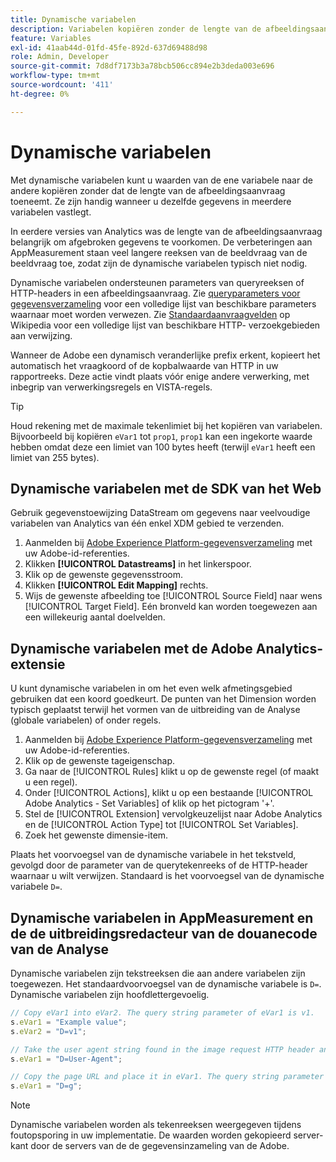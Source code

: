 ```yaml
---
title: Dynamische variabelen
description: Variabelen kopiëren zonder de lengte van de afbeeldingsaanvraag te verhogen.
feature: Variables
exl-id: 41aab44d-01fd-45fe-892d-637d69488d98
role: Admin, Developer
source-git-commit: 7d8df7173b3a78bcb506cc894e2b3deda003e696
workflow-type: tm+mt
source-wordcount: '411'
ht-degree: 0%

---
```


# Dynamische variabelen

Met dynamische variabelen kunt u waarden van de ene variabele naar de andere kopiëren zonder dat de lengte van de afbeeldingsaanvraag toeneemt. Ze zijn handig wanneer u dezelfde gegevens in meerdere variabelen vastlegt.

In eerdere versies van Analytics was de lengte van de afbeeldingsaanvraag belangrijk om afgebroken gegevens te voorkomen. De verbeteringen aan AppMeasurement staan veel langere reeksen van de beeldvraag van de beeldvraag toe, zodat zijn de dynamische variabelen typisch niet nodig.

Dynamische variabelen ondersteunen parameters van queryreeksen of HTTP-headers in een afbeeldingsaanvraag. Zie [queryparameters voor gegevensverzameling](../../validate/query-parameters.md) voor een volledige lijst van beschikbare parameters waarnaar moet worden verwezen. Zie [Standaardaanvraagvelden](https://en.wikipedia.org/wiki/List_of_HTTP_header_fields#Request_fields) op Wikipedia voor een volledige lijst van beschikbare HTTP- verzoekgebieden aan verwijzing.

Wanneer de Adobe een dynamisch veranderlijke prefix erkent, kopieert het automatisch het vraagkoord of de kopbalwaarde van HTTP in uw rapportreeks. Deze actie vindt plaats vóór enige andere verwerking, met inbegrip van verwerkingsregels en VISTA-regels.

>[!TIP]
>
>Houd rekening met de maximale tekenlimiet bij het kopiëren van variabelen. Bijvoorbeeld bij kopiëren `eVar1` tot `prop1`, `prop1` kan een ingekorte waarde hebben omdat deze een limiet van 100 bytes heeft (terwijl `eVar1` heeft een limiet van 255 bytes).

## Dynamische variabelen met de SDK van het Web

Gebruik gegevenstoewijzing DataStream om gegevens naar veelvoudige variabelen van Analytics van één enkel XDM gebied te verzenden.

1. Aanmelden bij [Adobe Experience Platform-gegevensverzameling](https://experience.adobe.com/data-collection) met uw Adobe-id-referenties.
1. Klikken **[!UICONTROL Datastreams]** in het linkerspoor.
1. Klik op de gewenste gegevensstroom.
1. Klikken **[!UICONTROL Edit Mapping]** rechts.
1. Wijs de gewenste afbeelding toe [!UICONTROL Source Field] naar wens [!UICONTROL Target Field]. Eén bronveld kan worden toegewezen aan een willekeurig aantal doelvelden.

## Dynamische variabelen met de Adobe Analytics-extensie

U kunt dynamische variabelen in om het even welk afmetingsgebied gebruiken dat een koord goedkeurt. De punten van het Dimension worden typisch geplaatst terwijl het vormen van de uitbreiding van de Analyse (globale variabelen) of onder regels.

1. Aanmelden bij [Adobe Experience Platform-gegevensverzameling](https://experience.adobe.com/data-collection) met uw Adobe-id-referenties.
2. Klik op de gewenste tageigenschap.
3. Ga naar de [!UICONTROL Rules] klikt u op de gewenste regel (of maakt u een regel).
4. Onder [!UICONTROL Actions], klikt u op een bestaande [!UICONTROL Adobe Analytics - Set Variables] of klik op het pictogram &#39;+&#39;.
5. Stel de [!UICONTROL Extension] vervolgkeuzelijst naar Adobe Analytics en de [!UICONTROL Action Type] tot [!UICONTROL Set Variables].
6. Zoek het gewenste dimensie-item.

Plaats het voorvoegsel van de dynamische variabele in het tekstveld, gevolgd door de parameter van de querytekenreeks of de HTTP-header waarnaar u wilt verwijzen. Standaard is het voorvoegsel van de dynamische variabele `D=`.

## Dynamische variabelen in AppMeasurement en de de uitbreidingsredacteur van de douanecode van de Analyse

Dynamische variabelen zijn tekstreeksen die aan andere variabelen zijn toegewezen. Het standaardvoorvoegsel van de dynamische variabele is `D=`. Dynamische variabelen zijn hoofdlettergevoelig.

```js
// Copy eVar1 into eVar2. The query string parameter of eVar1 is v1.
s.eVar1 = "Example value";
s.eVar2 = "D=v1";

// Take the user agent string found in the image request HTTP header and place it in eVar1.
s.eVar1 = "D=User-Agent";

// Copy the page URL and place it in eVar1. The query string parameter of page URL is g.
s.eVar1 = "D=g";
```

>[!NOTE]
>
>Dynamische variabelen worden als tekenreeksen weergegeven tijdens foutopsporing in uw implementatie. De waarden worden gekopieerd server-kant door de servers van de de gegevensinzameling van de Adobe.
